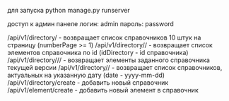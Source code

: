 для запуска
	python manage.py runserver

доступ к админ панеле
	логин: admin
	пароль: password


/api/v1/directory/<numberPage> - возвращает список справочников 10 штук на страницу (numberPage >= 1)
/api/v1/directory/<idDirecctory>/<numberPage> - возвращает список элементов справочника по id (idDirectory - id справочника)
/api/v1/directory/<idDirecctory>/<version>/<numberPage> - возвращает элементы заданного справочника текущей версии
/api/v1/directory/<date>/<numberPage> - возвращает список справочников, актуальных на указанную дату (date - yyyy-mm-dd)
/api/v1/directory/create - добавить новый справочник
/api/v1/element/create - добавить новый элемент в справочник
